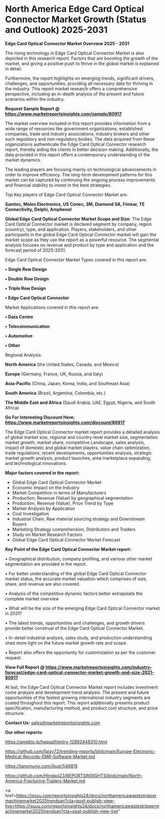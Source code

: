 # North America Edge Card Optical Connector Market Growth (Status and Outlook) 2025-2031

<Strong> Edge Card Optical Connector Market Overview 2025 - 2031</strong>

The rising technology in Edge Card Optical Connector Market is also depicted in this research report. Factors that are boosting the growth of the market, and giving a positive push to thrive in the global market is explained in detail.

Furthermore, the report highlights on emerging trends, significant drivers, challenges, and opportunities, providing all necessary data for thriving in the industry. This report market research offers a comprehensive perspective, including an in-depth analysis of the present and future scenarios within the industry.

<strong>Request Sample Report @ <a href=https://www.marketreportsinsights.com/sample/80917>https://www.marketreportsinsights.com/sample/80917</a></strong>

The market overview included in this report provides information from a wide range of resources like government organizations, established companies, trade and industry associations, industry brokers and other such regulatory and non-regulatory bodies. The data acquired from these organizations authenticate the Edge Card Optical Connector research report, thereby aiding the clients in better decision making. Additionally, the data provided in this report offers a contemporary understanding of the market dynamics.

The leading players are focusing mainly on technological advancements in order to improve efficiency. The long-term development patterns for this market can be captured by continuing the ongoing process improvements and financial stability to invest in the best strategies.

Top Key players of Edge Card Optical Connector Market are:

<strong>Samtec, Molex Electronics, US Conec, 3M, Diamond SA, Finisar, TE Connectivity, Delphi, Amphenol</strong>

<strong><b>Global Edge Card Optical Connector Market Scope and Size:</b></strong>
The Edge Card Optical Connector market is declared segment by company, region (country), type, and application. Players, stakeholders, and other participants in the global Edge Card Optical Connector market will gain the market scope as they use the report as a powerful resource. The segmental analysis focuses on revenue and product by type and application and the forecast period of 2025-2031.

Edge Card Optical Connector Market Types covered in this report are:

<strong>• Single Row Design

• Double Row Design

• Triple Row Design

• Edge Card Optical Connector</strong>

Market Applications covered in this report are:

<strong>• Data Centre

• Telecommunication

• Automotive

• Other</strong> 

Regional Analysis

<strong>North America</strong> (the United States, Canada, and Mexico)

<strong>Europe</strong> (Germany, France, UK, Russia, and Italy)

<strong>Asia-Pacific</strong> (China, Japan, Korea, India, and Southeast Asia)

<strong>South America</strong> (Brazil, Argentina, Colombia, etc.)

<strong>The Middle East and Africa</strong> (Saudi Arabia, UAE, Egypt, Nigeria, and South Africa)

<strong>Go For Interesting Discount Here: <a href=https://www.marketreportsinsights.com/discount/80917>https://www.marketreportsinsights.com/discount/80917</a></strong>

The Edge Card Optical Connector market report provides a detailed analysis of global market size, regional and country-level market size, segmentation market growth, market share, competitive Landscape, sales analysis, impact of domestic and global market players, value chain optimization, trade regulations, recent developments, opportunities analysis, strategic market growth analysis, product launches, area marketplace expanding, and technological innovations.

<strong><b>Major factors covered in the report:</b></strong>
<ul>
  <li>Global Edge Card Optical Connector Market </li>
  <li>Economic Impact on the Industry</li>
  <li>Market Competition in terms of Manufacturers</li>
  <li>Production, Revenue (Value) by geographical segmentation</li>
  <li>Production, Revenue (Value), Price Trend by Type</li>
  <li>Market Analysis by Application</li>
  <li>Cost Investigation</li>
  <li>Industrial Chain, Raw material sourcing strategy and Downstream Buyers</li>
  <li>Marketing Strategy comprehension, Distributors and Traders</li>
  <li>Study on Market Research Factors</li>
  <li>Global Edge Card Optical Connector Market Forecast</li>
</ul>

<strong><b>Key Point of the Edge Card Optical Connector Market report:</b></strong>

• Geographical distribution, company profiling, and various other market segmentation are provided in the report.

• For better understanding of the global Edge Card Optical Connector market status, the accurate market valuation which comprises of size, share, and revenue are also covered.

• Analysis of the competitive dynamic factors better extrapolate the complete market overview

• What will be the size of the emerging Edge Card Optical Connector market in 2031?

• The latest trends, opportunities and challenges, and growth drivers provide better construal of the Edge Card Optical Connector Market.

• In-detail industrial analysis, sales study, and production understanding shed more light on the future market growth rate and scope.

• Report also offers the opportunity for customization as per the customer request.

<strong><b>View Full Report @ <a href=https://www.marketreportsinsights.com/industry-forecast/edge-card-optical-connector-market-growth-and-size-2021-80917>https://www.marketreportsinsights.com/industry-forecast/edge-card-optical-connector-market-growth-and-size-2021-80917</a></b></strong>


At last, the Edge Card Optical Connector Market report includes investment come analysis and development trend analysis. The present and future opportunities of the fastest growing international industry segments are coated throughout this report. This report additionally presents product specification, manufacturing method, and product cost structure, and price structure.

<strong>Contact Us:</strong>
sales@marketreportsinsights.com

<strong>Our other reports:</strong>

<a href=https://ameblo.jp/haqsaif/entry-12892448310.html>https://ameblo.jp/haqsaif/entry-12892448310.html</a>

<a href=https://github.com/faizy72/trending-reports/blob/main/Europe-Electronic-Medical-Records-EMR-Software-Market.md>https://github.com/faizy72/trending-reports/blob/main/Europe-Electronic-Medical-Records-EMR-Software-Market.md</a>

<a href=https://tanomuno.com/illust/546815>https://tanomuno.com/illust/546815</a>

<a href=https://github.com/Hindavi23/REPORTSINSIGHTS/blob/main/North-America-Fracturing-Trailers-Market.md>https://github.com/Hindavi23/REPORTSINSIGHTS/blob/main/North-America-Fracturing-Trailers-Market.md</a>

<a href=https://issuu.com/reportsinsights24/docs/northamericawastestrippermachinemarket2025trendsan?cta=post-publish-view-live>https://issuu.com/reportsinsights24/docs/northamericawastestrippermachinemarket2025trendsan?cta=post-publish-view-live</a>"
